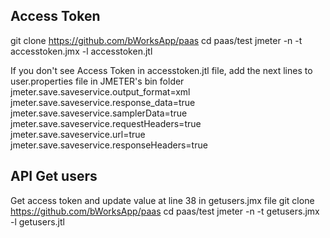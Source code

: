 ## Access Token
git clone https://github.com/bWorksApp/paas
cd paas/test
jmeter -n -t accesstoken.jmx -l accesstoken.jtl

If you don't see Access Token in accesstoken.jtl file, add the next lines to user.properties file in JMETER's bin folder
jmeter.save.saveservice.output_format=xml
jmeter.save.saveservice.response_data=true
jmeter.save.saveservice.samplerData=true
jmeter.save.saveservice.requestHeaders=true
jmeter.save.saveservice.url=true
jmeter.save.saveservice.responseHeaders=true

## API Get users
Get access token and update value at line 38 in getusers.jmx file 
git clone https://github.com/bWorksApp/paas
cd paas/test
jmeter -n -t getusers.jmx -l getusers.jtl